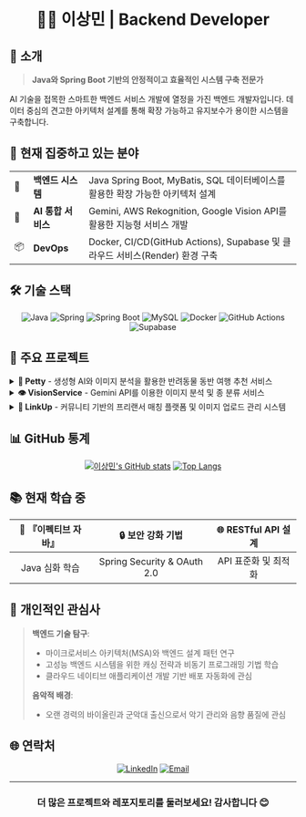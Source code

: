 # <div align="center">👨‍💻 이상민 | Backend Developer</div>


## 👋 소개

> **Java와 Spring Boot 기반의 안정적이고 효율적인 시스템 구축 전문가**

AI 기술을 접목한 스마트한 백엔드 서비스 개발에 열정을 가진 백엔드 개발자입니다. 데이터 중심의 견고한 아키텍처 설계를 통해 확장 가능하고 유지보수가 용이한 시스템을 구축합니다.

## 🚀 현재 집중하고 있는 분야

<table>
  <tr>
    <td>🌱</td>
    <td><b>백엔드 시스템</b></td>
    <td>Java Spring Boot, MyBatis, SQL 데이터베이스를 활용한 확장 가능한 아키텍처 설계</td>
  </tr>
  <tr>
    <td>🤖</td>
    <td><b>AI 통합 서비스</b></td>
    <td>Gemini, AWS Rekognition, Google Vision API를 활용한 지능형 서비스 개발</td>
  </tr>
  <tr>
    <td>📦</td>
    <td><b>DevOps</b></td>
    <td>Docker, CI/CD(GitHub Actions), Supabase 및 클라우드 서비스(Render) 환경 구축</td>
  </tr>
</table>

## 🛠️ 기술 스택

<div align="center">
  
![Java](https://img.shields.io/badge/Java-ED8B00?style=for-the-badge&logo=openjdk&logoColor=white)
![Spring](https://img.shields.io/badge/Spring-6DB33F?style=for-the-badge&logo=spring&logoColor=white)
![Spring Boot](https://img.shields.io/badge/Spring_Boot-6DB33F?style=for-the-badge&logo=springboot&logoColor=white)
![MySQL](https://img.shields.io/badge/MySQL-4479A1?style=for-the-badge&logo=mysql&logoColor=white)
![Docker](https://img.shields.io/badge/Docker-2496ED?style=for-the-badge&logo=docker&logoColor=white)
![GitHub Actions](https://img.shields.io/badge/GitHub_Actions-2088FF?style=for-the-badge&logo=githubactions&logoColor=white)
![Supabase](https://img.shields.io/badge/Supabase-3ECF8E?style=for-the-badge&logo=supabase&logoColor=white)

</div>

## 📌 주요 프로젝트

<details>
<summary><b>🐾 Petty</b> - 생성형 AI와 이미지 분석을 활용한 반려동물 동반 여행 추천 서비스</summary>
<br>
<ul>
  <li>Spring Boot 기반 RESTful API 설계 및 구현</li>
  <li>Gemini API를 활용한 이미지 인식 및 반려동물 친화적 장소 추천 알고리즘 개발</li>
  <li>MySQL 데이터베이스 설계 및 MyBatis를 통한 효율적인 쿼리 관리</li>
</ul>
</details>

<details>
<summary><b>👁️ VisionService</b> - Gemini API를 이용한 이미지 분석 및 종 분류 서비스</summary>
<br>
<ul>
  <li>AI 모델 API 연동 및 성능 최적화</li>
  <li>이미지 전처리 및 메타데이터 관리 시스템 개발</li>
  <li>Docker를 활용한 서비스 컨테이너화 및 배포 자동화</li>
</ul>
</details>

<details>
<summary><b>🔗 LinkUp</b> - 커뮤니티 기반의 프리랜서 매칭 플랫폼 및 이미지 업로드 관리 시스템</summary>
<br>
<ul>
  <li>게시판 CRUD 시스템 구축</li>
  <li>Supabase S3 연동을 통한 확장 가능한 이미지 스토리지 시스템 구축</li>
</ul>
</details>

## 📊 GitHub 통계

<div align="center">
  
[![이상민's GitHub stats](https://github-readme-stats.vercel.app/api?username=23MinL&show_icons=true&theme=tokyonight)](https://github.com/anuraghazra/github-readme-stats)
[![Top Langs](https://github-readme-stats.vercel.app/api/top-langs/?username=23MinL&layout=compact&theme=tokyonight)](https://github.com/anuraghazra/github-readme-stats)

</div>

## 📚 현재 학습 중

<div align="center">
  
| 📖 **『이펙티브 자바』** | 🔒 **보안 강화 기법** | 🌐 **RESTful API 설계** |
|:------------------------:|:---------------------:|:------------------------:|
| Java 심화 학습 | Spring Security & OAuth 2.0 | API 표준화 및 최적화 |

</div>

## 🎵 개인적인 관심사

> **백엔드 기술 탐구**:
> * 마이크로서비스 아키텍처(MSA)와 백엔드 설계 패턴 연구
> * 고성능 백엔드 시스템을 위한 캐싱 전략과 비동기 프로그래밍 기법 학습
> * 클라우드 네이티브 애플리케이션 개발 기반 배포 자동화에 관심
>
> **음악적 배경**:
> * 오랜 경력의 바이올린과 군악대 출신으로서 악기 관리와 음향 품질에 관심

## 🌐 연락처

<div align="center">
  
[![LinkedIn](https://img.shields.io/badge/LinkedIn-0077B5?style=for-the-badge&logo=linkedin&logoColor=white)](https://www.linkedin.com/in/%EC%83%81%EB%AF%BC-%EC%9D%B4-35bba8333/)
[![Email](https://img.shields.io/badge/Email-D14836?style=for-the-badge&logo=gmail&logoColor=white)](mailto:posing1606@gmail.com)

</div>

---

<div align="center">
  
### 더 많은 프로젝트와 레포지토리를 둘러보세요! 감사합니다 😊

</div>
